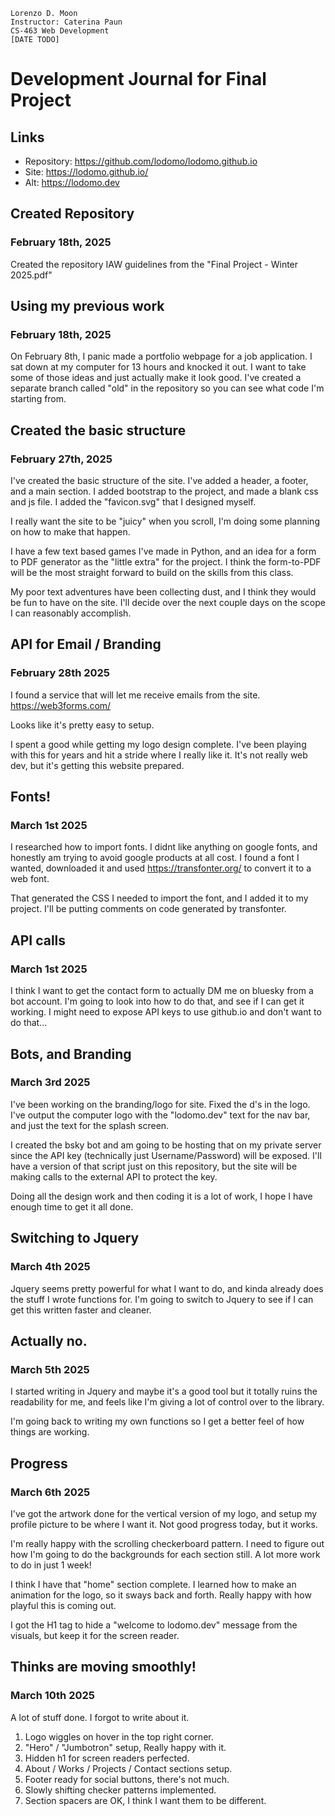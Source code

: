 ```
Lorenzo D. Moon
Instructor: Caterina Paun
CS-463 Web Development
[DATE TODO]
```

# Development Journal for Final Project

## Links

- Repository: https://github.com/lodomo/lodomo.github.io
- Site: https://lodomo.github.io/
- Alt: https://lodomo.dev

## Created Repository

### February 18th, 2025

Created the repository IAW guidelines from the "Final Project - Winter 2025.pdf"

## Using my previous work

### February 18th, 2025

On February 8th, I panic made a portfolio webpage for a job application.
I sat down at my computer for 13 hours and knocked it out. I want to take some
of those ideas and just actually make it look good. I've created a separate
branch called "old" in the repository so you can see what code I'm starting from.

## Created the basic structure

### February 27th, 2025

I've created the basic structure of the site. I've added a header, a footer, and
a main section. I added bootstrap to the project, and made a blank css and js
file. I added the "favicon.svg" that I designed myself.

I really want the site to be "juicy" when you scroll, I'm doing some planning
on how to make that happen.

I have a few text based games I've made in Python, and an idea for a form to PDF
generator as the "little extra" for the project. I think the form-to-PDF will
be the most straight forward to build on the skills from this class.

My poor text adventures have been collecting dust, and I think they would be
fun to have on the site. I'll decide over the next couple days on the scope
I can reasonably accomplish.

## API for Email / Branding

### February 28th 2025

I found a service that will let me receive emails from the site.
https://web3forms.com/

Looks like it's pretty easy to setup.

I spent a good while getting my logo design complete. I've been playing with this
for years and hit a stride where I really like it. It's not really web dev, but
it's getting this website prepared.

## Fonts!

### March 1st 2025

I researched how to import fonts. I didnt like anything on google fonts, and honestly
am trying to avoid google products at all cost. I found a font I wanted, downloaded it
and used https://transfonter.org/ to convert it to a web font.

That generated the CSS I needed to import the font, and I added it to my project.
I'll be putting comments on code generated by transfonter.

## API calls

### March 1st 2025

I think I want to get the contact form to actually DM me on bluesky from a bot account.
I'm going to look into how to do that, and see if I can get it working. I
might need to expose API keys to use github.io and don't want to do that...

## Bots, and Branding

### March 3rd 2025

I've been working on the branding/logo for site. Fixed the d's in the logo.
I've output the computer logo with the "lodomo.dev" text for the nav bar, and
just the text for the splash screen.

I created the bsky bot and am going to be hosting that on my private server since
the API key (technically just Username/Password) will be exposed.
I'll have a version of that script just on this repository, but the site will be
making calls to the external API to protect the key.

Doing all the design work and then coding it is a lot of work, I hope I have enough
time to get it all done.

## Switching to Jquery
### March 4th 2025

Jquery seems pretty powerful for what I want to do, and kinda already does the stuff
I wrote functions for. I'm going to switch to Jquery to see if I can get this written
faster and cleaner.

## Actually no.
### March 5th 2025

I started writing in Jquery and maybe it's a good tool but it totally ruins the readability
for me, and feels like I'm giving a lot of control over to the library.

I'm going back to writing my own functions so I get a better feel of how things are working.

## Progress
### March 6th 2025

I've got the artwork done for the vertical version of my logo, and setup my profile picture
to be where I want it. Not good progress today, but it works.

I'm really happy with the scrolling checkerboard pattern. I need to figure out how I'm going
to do the backgrounds for each section still. A lot more work to do in just 1 week!

I think I have that "home" section complete. I learned how to make an animation for the
logo, so it sways back and forth. Really happy with how playful this is coming out.

I got the H1 tag to hide a "welcome to lodomo.dev" message from the visuals, but keep
it for the screen reader.

## Thinks are moving smoothly!
### March 10th 2025

A lot of stuff done. I forgot to write about it.

1) Logo wiggles on hover in the top right corner.
2) "Hero" / "Jumbotron" setup, Really happy with it.
3) Hidden h1 for screen readers perfected.
4) About / Works / Projects / Contact sections setup.
5) Footer ready for social buttons, there's not much.
7) Slowly shifting checker patterns implemented.
8) Section spacers are OK, I think I want them to be different. 
